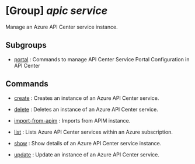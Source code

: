 # [Group] _apic service_

Manage an Azure API Center service instance.

## Subgroups

- [portal](/Commands/apic/service/portal/readme.md)
: Commands to manage API Center Service Portal Configuration in API Center

## Commands

- [create](/Commands/apic/service/_create.md)
: Creates an instance of an Azure API Center service.

- [delete](/Commands/apic/service/_delete.md)
: Deletes an instance of an Azure API Center service.

- [import-from-apim](/Commands/apic/service/_import-from-apim.md)
: Imports from APIM instance.

- [list](/Commands/apic/service/_list.md)
: Lists Azure API Center services within an Azure subscription.

- [show](/Commands/apic/service/_show.md)
: Show details of an Azure API Center service instance.

- [update](/Commands/apic/service/_update.md)
: Update an instance of an Azure API Center service.
